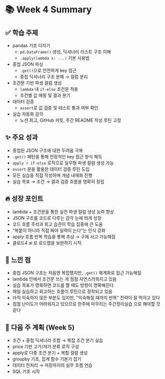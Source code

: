 # 📚 Week 4 Summary

## ✅ 학습 주제
- pandas 기초 다지기
  - `pd.DataFrame()` 생성, 딕셔너리 리스트 구조 이해
  - `.apply(lambda x: ...)` 기본 사용법
- 중첩 JSON 파싱
  - `.get()`으로 안전하게 key 접근
  - 중첩 딕셔너리 구조 분해 → 컬럼 분리
- 조건문 기반 파생 컬럼 생성
  - `lambda` 내 `if-else` 조건문 적용
  - 조건별 값 매핑 및 결과 분기
- 데이터 검증
  - `assert`로 값 검증 및 테스트 통과 여부 확인
- 실습 자동화 감각
  - 노션 회고, GitHub 커밋, 주간 README 작성 루틴 고정

## ✨ 주요 성과
- 중첩된 JSON 구조에 대한 두려움 극복
- `.get()` 패턴을 통해 안정적인 key 접근 방식 체득
- `apply + if-else` 로직으로 실무형 파생 컬럼 생성 가능
- `assert` 문을 활용한 데이터 검증 루틴 도입
- 모든 실습을 직접 작성하며 개념 내재화 진행
- 실습 목표 → 조건 → 결과 검증 흐름을 명확히 정립

## 🔥 성장 포인트
- lambda + 조건문을 통한 실전 파생 컬럼 생성 능력 향상
- JSON 구조를 코드로 다루는 감각 눈에 띄게 성장
- 코드 흐름 주석과 회고 습관이 학습 집중에 큰 도움
- “복붙이 아니라 직접 짜야 실력이 는다”는 인식 강화
- apply 흐름 반복 학습을 통해 추상 → 구체 사고 가능해짐
- 클로드4 ai 로 로드맵을 보완하기 시작.

## 🤔 느낀 점
- 중첩 JSON 구조는 처음엔 복잡했지만, `.get()` 체계화로 접근 가능해짐
- lambda 안에서 조건문 쓰는 게 점점 자연스러워지고 있음
- 실습 목표가 명확하면 코드를 짤 때도 방향이 명확해진다
- 매일 실습하고 회고하는 흐름이 루틴으로 정착되고 있음
- 아직 익숙하지 않은 부분도 있지만, "익숙해질 때까지 반복" 전략이 잘 먹히고 있다
- 점점 난이도가 어려워지고 있으므로 한주에 마무리는 주간정리실습 으로 해야할 것 같다

## 🏹 다음 주 계획 (Week 5)
- 조건 + 중첩 딕셔너리 조합 → 복잡 조건 분기 실습
- price 기반 고가/저가 분류 로직 구성
- apply로 다중 조건 분기 + 복합 컬럼 생성
- groupby 기초, 집계 함수 기본기 잡기
- 데이터 전처리 → 저장까지의 실무 흐름 연습
- SQL 기초 시작